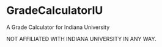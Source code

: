 GradeCalculatorIU
=================

A Grade Calculator for Indiana University

NOT AFFILIATED WITH INDIANA UNIVERSITY IN ANY WAY.
</br>
